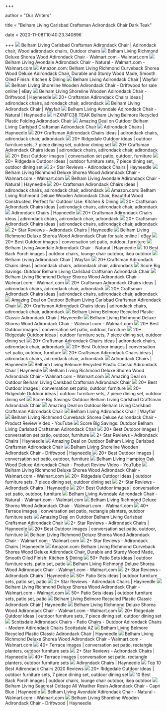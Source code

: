 +++
        
author = "Our Writers"
        
title = "Belham Living Carlsbad Craftsman Adirondack Chair Dark Teak"
        
date = 2020-11-08T10:40:23.340896
        
+++
[ ![](https://i.pinimg.com/564x/a7/44/a5/a744a54110d16270e91b7bc709167bac.jpg)](https://i.pinimg.com/564x/a7/44/a5/a744a54110d16270e91b7bc709167bac.jpg) Belham Living Carlsbad Craftsman Adirondack Chair | Adirondack chair, Wood adirondack  chairs, Outdoor chairs
[ ![](https://i5.walmartimages.com/asr/4e0dbabc-9cca-4af0-b69b-da8e3c188b95.7c8d9598395d41de9f4fa3ded7654d5a.jpeg)](https://i5.walmartimages.com/asr/4e0dbabc-9cca-4af0-b69b-da8e3c188b95.7c8d9598395d41de9f4fa3ded7654d5a.jpeg) Belham Living Richmond Deluxe Shorea Wood Adirondack Chair - Walmart.com -  Walmart.com
[ ![](https://i5.walmartimages.com/asr/35ade690-754c-4eb0-8f1c-e098bd19dfb5_1.ffe745e8fd4e806307553513f4fe91dd.jpeg)](https://i5.walmartimages.com/asr/35ade690-754c-4eb0-8f1c-e098bd19dfb5_1.ffe745e8fd4e806307553513f4fe91dd.jpeg) Belham Living Avondale Adirondack Chair - Natural - Walmart.com -  Walmart.com
[ ![](https://images-na.ssl-images-amazon.com/images/I/91-sFM9pO8L._AC_SL1500_.jpg)](https://images-na.ssl-images-amazon.com/images/I/91-sFM9pO8L._AC_SL1500_.jpg) Amazon.com: Belham Living Richmond Curveback Shorea Wood Deluxe Adirondack  Chair, Durable and Sturdy Wood Made, Smooth Oiled Finish: Kitchen & Dining
[ ![](https://secure.img1-fg.wfcdn.com/im/91398612/resize-h600-w600%5Ecompr-r85/9576/95760176/Alger+Plastic+Folding+Adirondack+Chair.jpg)](https://secure.img1-fg.wfcdn.com/im/91398612/resize-h600-w600%5Ecompr-r85/9576/95760176/Alger+Plastic+Folding+Adirondack+Chair.jpg) Belham Living Adirondack Chair | Wayfair
[ ![](https://i.ebayimg.com/images/g/MAgAAOSw8Stfj08A/s-l1600.jpg)](https://i.ebayimg.com/images/g/MAgAAOSw8Stfj08A/s-l1600.jpg) Belham Living Shoreline Wooden Adirondack Chair - Driftwood for sale online  | eBay
[ ![](https://content.haycdn.com/mgen/master:TDJ010.jpg)](https://content.haycdn.com/mgen/master:TDJ010.jpg) Belham Living Shoreline Wooden Adirondack Chair - Driftwood | Hayneedle
[ ![](https://i.pinimg.com/236x/39/92/32/3992327278fc2220597e256eeed2db3f--adirondack-chair-plans-wooden-chairs.jpg)](https://i.pinimg.com/236x/39/92/32/3992327278fc2220597e256eeed2db3f--adirondack-chair-plans-wooden-chairs.jpg) 20+ Craftsman Adirondack Chairs ideas | adirondack chairs, adirondack chair,  adirondack
[ ![](https://secure.img1-fg.wfcdn.com/im/96948436/resize-h310-w310%5Ecompr-r85/3013/30136299/anette-adirondack-chair.jpg)](https://secure.img1-fg.wfcdn.com/im/96948436/resize-h310-w310%5Ecompr-r85/3013/30136299/anette-adirondack-chair.jpg) Belham Living Adirondack Chair | Wayfair
[ ![](https://content.haycdn.com/mgen/inuse:NWF062.jpg?is=654,654,0xffffff)](https://content.haycdn.com/mgen/inuse:NWF062.jpg?is=654,654,0xffffff) Belham Living Avondale Adirondack Chair - Natural | Hayneedle
[ ![](https://c.shld.net/rpx/i/s/pi/mp/10278989/prod_24212441840?src=https%3A%2F%2Fi.ebayimg.com%2Fimages%2Fg%2FzDEAAOSwfx9dJkkI%2Fs-l1600.jpg&d=21669f2cdfeb86333b985e6889186e891af0e1d9&?hei=64&wid=64&qlt=50)](https://c.shld.net/rpx/i/s/pi/mp/10278989/prod_24212441840?src=https%3A%2F%2Fi.ebayimg.com%2Fimages%2Fg%2FzDEAAOSwfx9dJkkI%2Fs-l1600.jpg&d=21669f2cdfeb86333b985e6889186e891af0e1d9&?hei=64&wid=64&qlt=50) HZXMFC38 TEAK Belham Living Belmore Recycled Plastic Folding Adirondack  Chair
[ ![](https://images.prod.meredith.com/product/110541bb8a1b437067dbefea76fda72f/1576927041010/m/safavieh-outdoor-living-topher-adirondack-chair-brown)](https://images.prod.meredith.com/product/110541bb8a1b437067dbefea76fda72f/1576927041010/m/safavieh-outdoor-living-topher-adirondack-chair-brown) Amazing Deal on Outdoor Belham Living Carlsbad Craftsman Adirondack Chair
[ ![](https://content.haycdn.com/mgen/master:PW819.jpg)](https://content.haycdn.com/mgen/master:PW819.jpg) Adirondack Chairs | Hayneedle
[ ![](https://i.pinimg.com/236x/bd/49/f2/bd49f2762e84b81dbc4d215a7f1e3e98--front-porch-furniture-outdoor-furniture.jpg)](https://i.pinimg.com/236x/bd/49/f2/bd49f2762e84b81dbc4d215a7f1e3e98--front-porch-furniture-outdoor-furniture.jpg) 20+ Craftsman Adirondack Chairs ideas | adirondack chairs, adirondack chair,  adirondack
[ ![](https://i.pinimg.com/236x/58/14/de/5814de62cafc921cb2f4e82231442a12.jpg)](https://i.pinimg.com/236x/58/14/de/5814de62cafc921cb2f4e82231442a12.jpg) 20+ Ridgedale Outdoor ideas | outdoor furniture sets, 7 piece dining set,  outdoor dining set
[ ![](https://i.pinimg.com/236x/88/4a/57/884a577cdd682064e33a8c2ebb2d4309--wine-glass-holder-wine-holders.jpg)](https://i.pinimg.com/236x/88/4a/57/884a577cdd682064e33a8c2ebb2d4309--wine-glass-holder-wine-holders.jpg) 20+ Craftsman Adirondack Chairs ideas | adirondack chairs, adirondack chair,  adirondack
[ ![](https://i.pinimg.com/236x/fd/f3/24/fdf3240a90a47452f9993e99e73c9407.jpg)](https://i.pinimg.com/236x/fd/f3/24/fdf3240a90a47452f9993e99e73c9407.jpg) 20+ Best Outdoor images | conversation set patio, outdoor, furniture
[ ![](https://i.pinimg.com/236x/3a/f5/b0/3af5b060574812965967f15e5b8c909a.jpg)](https://i.pinimg.com/236x/3a/f5/b0/3af5b060574812965967f15e5b8c909a.jpg) 20+ Ridgedale Outdoor ideas | outdoor furniture sets, 7 piece dining set,  outdoor dining set
[ ![](https://content.haycdn.com/mgen/master:REDO006.jpg?is=400,400,0xffffff)](https://content.haycdn.com/mgen/master:REDO006.jpg?is=400,400,0xffffff) 2+ Star Reviews - Adirondack Chairs | Hayneedle
[ ![](https://i5.walmartimages.com/asr/e058f77f-333f-47aa-b244-0b38ac7c0a92.22a868770f4420f67f177beb64e5f8af.jpeg)](https://i5.walmartimages.com/asr/e058f77f-333f-47aa-b244-0b38ac7c0a92.22a868770f4420f67f177beb64e5f8af.jpeg) Belham Living Richmond Deluxe Shorea Wood Adirondack Chair - Walmart.com -  Walmart.com
[ ![](https://res.cloudinary.com/powerreviews/image/upload/f_auto,q_auto,h_768,w_auto,c_thumb,h_400/d_portal-no-product-image_ttlfpi.svg/prod/tnktgzjqjhlzibtszzuk.jpg)](https://res.cloudinary.com/powerreviews/image/upload/f_auto,q_auto,h_768,w_auto,c_thumb,h_400/d_portal-no-product-image_ttlfpi.svg/prod/tnktgzjqjhlzibtszzuk.jpg) Belham Living Avondale Adirondack Chair - Natural | Hayneedle
[ ![](https://i.pinimg.com/236x/f2/21/10/f221100a7a3f609f8676cbd2f0c83856--deck-chairs-adirondack-chairs.jpg)](https://i.pinimg.com/236x/f2/21/10/f221100a7a3f609f8676cbd2f0c83856--deck-chairs-adirondack-chairs.jpg) 20+ Craftsman Adirondack Chairs ideas | adirondack chairs, adirondack chair,  adirondack
[ ![](https://images-na.ssl-images-amazon.com/images/I/91HK2zlPYpL._AC_SL1500_.jpg)](https://images-na.ssl-images-amazon.com/images/I/91HK2zlPYpL._AC_SL1500_.jpg) Amazon.com: Belham Living Richmond Deluxe Wooden Adirondack Chair,  Beautiful Wood Constructed, Perfect for Outdoor Use: Kitchen & Dining
[ ![](https://i.pinimg.com/236x/30/e5/f2/30e5f267b20b3d0fb5fe592e4ced0d2e--cedar-fence-pickets-picket-fences.jpg)](https://i.pinimg.com/236x/30/e5/f2/30e5f267b20b3d0fb5fe592e4ced0d2e--cedar-fence-pickets-picket-fences.jpg) 20+ Craftsman Adirondack Chairs ideas | adirondack chairs, adirondack chair,  adirondack
[ ![](https://content.haycdn.com/mgen/master:BFT157.jpg?is=400,400,0xffffff)](https://content.haycdn.com/mgen/master:BFT157.jpg?is=400,400,0xffffff) Adirondack Chairs | Hayneedle
[ ![](https://i.pinimg.com/236x/38/c9/34/38c934b0f7d720415c540d7ca9815ad7--pool-chairs-outdoor-chairs.jpg)](https://i.pinimg.com/236x/38/c9/34/38c934b0f7d720415c540d7ca9815ad7--pool-chairs-outdoor-chairs.jpg) 20+ Craftsman Adirondack Chairs ideas | adirondack chairs, adirondack chair,  adirondack
[ ![](https://i.pinimg.com/236x/02/86/1f/02861fe44ac6b360a32b8cff586641a3--backyard-seating-outdoor-seating.jpg)](https://i.pinimg.com/236x/02/86/1f/02861fe44ac6b360a32b8cff586641a3--backyard-seating-outdoor-seating.jpg) 20+ Craftsman Adirondack Chairs ideas | adirondack chairs, adirondack chair,  adirondack
[ ![](https://content.haycdn.com/mgen/master:MP114.jpg?is=400,400,0xffffff)](https://content.haycdn.com/mgen/master:MP114.jpg?is=400,400,0xffffff) 2+ Star Reviews - Adirondack Chairs | Hayneedle
[ ![](https://i.ebayimg.com/images/g/FcgAAOSwrLRap9yx/s-l1600.jpg)](https://i.ebayimg.com/images/g/FcgAAOSwrLRap9yx/s-l1600.jpg) Belham Living Richmond Deluxe Shorea Wood Adirondack Chair for sale online  | eBay
[ ![](https://i.pinimg.com/236x/f6/4c/c1/f64cc106b58eb23c0d4fa5d73524af8a.jpg)](https://i.pinimg.com/236x/f6/4c/c1/f64cc106b58eb23c0d4fa5d73524af8a.jpg) 20+ Best Outdoor images | conversation set patio, outdoor, furniture
[ ![](https://i.ytimg.com/vi/5jUriYDe-Y4/maxresdefault.jpg)](https://i.ytimg.com/vi/5jUriYDe-Y4/maxresdefault.jpg) Belham Living Avondale Adirondack Chair - Natural | Hayneedle
[ ![](https://i.pinimg.com/236x/cd/72/15/cd72153300e7d11112e5eb0a14aef0fc--tulip.jpg)](https://i.pinimg.com/236x/cd/72/15/cd72153300e7d11112e5eb0a14aef0fc--tulip.jpg) 10 Best Back Porch images | outdoor chairs, lounge chair outdoor, ikea  outdoor
[ ![](https://secure.img1-fg.wfcdn.com/im/87563737/resize-h310-w310%5Ecompr-r85/6116/61169450/plasticresin-adirondack-chair.jpg)](https://secure.img1-fg.wfcdn.com/im/87563737/resize-h310-w310%5Ecompr-r85/6116/61169450/plasticresin-adirondack-chair.jpg) Belham Living Adirondack Chair | Wayfair
[ ![](https://i.pinimg.com/236x/da/04/6b/da046b0251084a2c4739f45a27d6dcd1--outdoor-seating-outdoor-spaces.jpg)](https://i.pinimg.com/236x/da/04/6b/da046b0251084a2c4739f45a27d6dcd1--outdoor-seating-outdoor-spaces.jpg) 20+ Craftsman Adirondack Chairs ideas | adirondack chairs, adirondack chair,  adirondack
[ ![](https://images.prod.meredith.com/content/281474979927989/671079)](https://images.prod.meredith.com/content/281474979927989/671079) Score Big Savings: Outdoor Belham Living Carlsbad Craftsman Adirondack Chair
[ ![](https://i5.walmartimages.com/asr/ceb6c277-fa7a-4b44-95b9-628415ea56ce.ef614546b163b57052bf9f5055285ce9.jpeg)](https://i5.walmartimages.com/asr/ceb6c277-fa7a-4b44-95b9-628415ea56ce.ef614546b163b57052bf9f5055285ce9.jpeg) Belham Living Richmond Deluxe Shorea Wood Adirondack Chair - Walmart.com -  Walmart.com
[ ![](https://i.pinimg.com/236x/1a/e6/f1/1ae6f1a7c4c31ac3e47d81f0f8962ead--backyard-projects-wood-projects.jpg)](https://i.pinimg.com/236x/1a/e6/f1/1ae6f1a7c4c31ac3e47d81f0f8962ead--backyard-projects-wood-projects.jpg) 20+ Craftsman Adirondack Chairs ideas | adirondack chairs, adirondack chair,  adirondack
[ ![](https://i.pinimg.com/236x/c8/ac/4b/c8ac4bee6cba8d7914fad90e6d706d32--garden-seats-outdoor-decor.jpg)](https://i.pinimg.com/236x/c8/ac/4b/c8ac4bee6cba8d7914fad90e6d706d32--garden-seats-outdoor-decor.jpg) 20+ Craftsman Adirondack Chairs ideas | adirondack chairs, adirondack chair,  adirondack
[ ![](https://cdn-image.realsimple.com/sites/default/files/styles/rs_horizontal_image_4/public/1558383837/wayfair-memorial-day-sale.jpg)](https://cdn-image.realsimple.com/sites/default/files/styles/rs_horizontal_image_4/public/1558383837/wayfair-memorial-day-sale.jpg) Amazing Deal on Outdoor Belham Living Carlsbad Craftsman Adirondack Chair
[ ![](https://i.pinimg.com/236x/24/7d/d9/247dd9d6d97a985024c426f8497b90ea--teak-outdoor-furniture-adirondack-furniture.jpg)](https://i.pinimg.com/236x/24/7d/d9/247dd9d6d97a985024c426f8497b90ea--teak-outdoor-furniture-adirondack-furniture.jpg) 20+ Craftsman Adirondack Chairs ideas | adirondack chairs, adirondack chair,  adirondack
[ ![](https://content.haycdn.com/mgen/master:REDO004.jpg?is=327,327)](https://content.haycdn.com/mgen/master:REDO004.jpg?is=327,327) Belham Living Belmore Recycled Plastic Classic Adirondack Chair | Hayneedle
[ ![](https://i5.walmartimages.com/asr/f75d151a-cd0f-4596-8816-7a28c0e25bd2.73f6dfec908216cbb796c6497aeac88c.jpeg)](https://i5.walmartimages.com/asr/f75d151a-cd0f-4596-8816-7a28c0e25bd2.73f6dfec908216cbb796c6497aeac88c.jpeg) Belham Living Richmond Deluxe Shorea Wood Adirondack Chair - Walmart.com -  Walmart.com
[ ![](https://i.pinimg.com/236x/0b/c6/c6/0bc6c655417ae2c98b20389664da68f6.jpg)](https://i.pinimg.com/236x/0b/c6/c6/0bc6c655417ae2c98b20389664da68f6.jpg) 20+ Best Outdoor images | conversation set patio, outdoor, furniture
[ ![](https://i.pinimg.com/236x/39/6f/b1/396fb11e6924ce1625874bef2de506ea.jpg)](https://i.pinimg.com/236x/39/6f/b1/396fb11e6924ce1625874bef2de506ea.jpg) 20+ Ridgedale Outdoor ideas | outdoor furniture sets, 7 piece dining set,  outdoor dining set
[ ![](https://i.pinimg.com/236x/5f/bb/93/5fbb93bb372348abd1fa8a6d675b82d5--adirondack-furniture-outdoor-furniture.jpg)](https://i.pinimg.com/236x/5f/bb/93/5fbb93bb372348abd1fa8a6d675b82d5--adirondack-furniture-outdoor-furniture.jpg) 20+ Craftsman Adirondack Chairs ideas | adirondack chairs, adirondack chair,  adirondack
[ ![](https://i.pinimg.com/236x/fd/fc/36/fdfc36b36cc902e85fdb0a72c795592a.jpg)](https://i.pinimg.com/236x/fd/fc/36/fdfc36b36cc902e85fdb0a72c795592a.jpg) 20+ Best Outdoor images | conversation set patio, outdoor, furniture
[ ![](https://i.pinimg.com/236x/9f/4c/49/9f4c49a57a86906405cbe44a6b170156--woodworking-shop-woodworking-plans.jpg)](https://i.pinimg.com/236x/9f/4c/49/9f4c49a57a86906405cbe44a6b170156--woodworking-shop-woodworking-plans.jpg) 20+ Craftsman Adirondack Chairs ideas | adirondack chairs, adirondack chair,  adirondack
[ ![](https://content.haycdn.com/mgen/detail7:RM077.jpg)](https://content.haycdn.com/mgen/detail7:RM077.jpg) Adirondack Chairs | Hayneedle
[ ![](https://content.haycdn.com/mgen/inuse:REDO004.jpg?is=654,654,0xffffff)](https://content.haycdn.com/mgen/inuse:REDO004.jpg?is=654,654,0xffffff) Belham Living Belmore Recycled Plastic Classic Adirondack Chair | Hayneedle
[ ![](https://i5.walmartimages.com/dfw/6e29e393-126b/k2-_30a56a64-d78f-4735-a82f-7bb56777acd1.v1.jpg)](https://i5.walmartimages.com/dfw/6e29e393-126b/k2-_30a56a64-d78f-4735-a82f-7bb56777acd1.v1.jpg) Belham Living Richmond Deluxe Shorea Wood Adirondack Chair - Walmart.com -  Walmart.com
[ ![](https://images.prod.meredith.com/product/fcd2716136a2f06c1820f3ed18f23504/1576931224954/m/safavieh-outdoor-living-merlin-adirondack-chair-with-retractable-footrest)](https://images.prod.meredith.com/product/fcd2716136a2f06c1820f3ed18f23504/1576931224954/m/safavieh-outdoor-living-merlin-adirondack-chair-with-retractable-footrest) Amazing Deal on Outdoor Belham Living Carlsbad Craftsman Adirondack Chair
[ ![](https://i.pinimg.com/236x/24/72/e7/2472e77fcf32ec141a4e27974e9d4cdd.jpg)](https://i.pinimg.com/236x/24/72/e7/2472e77fcf32ec141a4e27974e9d4cdd.jpg) 20+ Best Outdoor images | conversation set patio, outdoor, furniture
[ ![](https://i.pinimg.com/236x/fe/af/92/feaf920d6285fa9452153e30809c8a83.jpg)](https://i.pinimg.com/236x/fe/af/92/feaf920d6285fa9452153e30809c8a83.jpg) 20+ Ridgedale Outdoor ideas | outdoor furniture sets, 7 piece dining set,  outdoor dining set
[ ![](https://assets.marthastewart.com/styles/wmax-1500/d29/plaid-content-wire-chair-0717/plaid-content-wire-chair-0717_horiz.jpg)](https://assets.marthastewart.com/styles/wmax-1500/d29/plaid-content-wire-chair-0717/plaid-content-wire-chair-0717_horiz.jpg) Score Big Savings: Outdoor Belham Living Carlsbad Craftsman Adirondack Chair
[ ![](https://images.prod.meredith.com/content/281474979933454/685935)](https://images.prod.meredith.com/content/281474979933454/685935) Amazing Deal on Outdoor Belham Living Carlsbad Craftsman Adirondack Chair
[ ![](https://secure.img1-fg.wfcdn.com/im/14023119/resize-h240-w240%5Ecompr-r85/6943/69437652/default_name.jpg)](https://secure.img1-fg.wfcdn.com/im/14023119/resize-h240-w240%5Ecompr-r85/6943/69437652/default_name.jpg) Belham Living Adirondack Chair | Wayfair
[ ![](https://i.ytimg.com/vi/8BunX5_JHb4/maxresdefault.jpg)](https://i.ytimg.com/vi/8BunX5_JHb4/maxresdefault.jpg) Belham Living Richmond Curveback Shorea Deluxe Adirondack Chair - Product  Review Video - YouTube
[ ![](https://images.prod.meredith.com/content/281474979934077/687071)](https://images.prod.meredith.com/content/281474979934077/687071) Score Big Savings: Outdoor Belham Living Carlsbad Craftsman Adirondack Chair
[ ![](https://i.pinimg.com/236x/e6/56/70/e65670e0b2915c35e4aebb03d2ed27b6.jpg)](https://i.pinimg.com/236x/e6/56/70/e65670e0b2915c35e4aebb03d2ed27b6.jpg) 20+ Best Outdoor images | conversation set patio, outdoor, furniture
[ ![](https://content.haycdn.com/mgen/master:REDO067.jpg?is=400,400,0xffffff)](https://content.haycdn.com/mgen/master:REDO067.jpg?is=400,400,0xffffff) 2+ Star Reviews - Adirondack Chairs | Hayneedle
[ ![](https://images.prod.meredith.com/product/ea161557b5aeca8490ce3652c3359ac6/1576931083429/m/safavieh-outdoor-living-merlin-adirondack-chair-with-retractable-footrest)](https://images.prod.meredith.com/product/ea161557b5aeca8490ce3652c3359ac6/1576931083429/m/safavieh-outdoor-living-merlin-adirondack-chair-with-retractable-footrest) Amazing Deal on Outdoor Belham Living Carlsbad Craftsman Adirondack Chair
[ ![](https://content.haycdn.com/mgen/inuse:TDJ010.jpg?is=654,654,0xffffff)](https://content.haycdn.com/mgen/inuse:TDJ010.jpg?is=654,654,0xffffff) Belham Living Shoreline Wooden Adirondack Chair - Driftwood | Hayneedle
[ ![](https://i.pinimg.com/236x/d3/15/b4/d315b4d0159506db6400f90b1fb19b19.jpg)](https://i.pinimg.com/236x/d3/15/b4/d315b4d0159506db6400f90b1fb19b19.jpg) 20+ Best Outdoor images | conversation set patio, outdoor, furniture
[ ![](https://i.ytimg.com/vi/5nXoxCQui4o/maxresdefault.jpg)](https://i.ytimg.com/vi/5nXoxCQui4o/maxresdefault.jpg) Belham Living Hampton Oak Wood Deluxe Adirondack Chair - Product Review  Video - YouTube
[ ![](https://i5.walmartimages.com/dfw/6e29e393-4a35/k2-_9cf14650-b37b-4ee9-84e1-4b9767b85471.v1.jpg)](https://i5.walmartimages.com/dfw/6e29e393-4a35/k2-_9cf14650-b37b-4ee9-84e1-4b9767b85471.v1.jpg) Belham Living Richmond Deluxe Shorea Wood Adirondack Chair - Walmart.com -  Walmart.com
[ ![](https://i.pinimg.com/236x/63/41/d8/6341d855f0e2f032a630eefafc1f5ebc.jpg)](https://i.pinimg.com/236x/63/41/d8/6341d855f0e2f032a630eefafc1f5ebc.jpg) 20+ Ridgedale Outdoor ideas | outdoor furniture sets, 7 piece dining set,  outdoor dining set
[ ![](https://content.haycdn.com/mgen/master:LIFT001.jpg?is=400,400,0xffffff)](https://content.haycdn.com/mgen/master:LIFT001.jpg?is=400,400,0xffffff) 2+ Star Reviews - Adirondack Chairs | Hayneedle
[ ![](https://i.pinimg.com/236x/f9/b4/08/f9b408e7a1243d9399aa4e109916791f.jpg)](https://i.pinimg.com/236x/f9/b4/08/f9b408e7a1243d9399aa4e109916791f.jpg) 20+ Best Outdoor images | conversation set patio, outdoor, furniture
[ ![](https://i5.walmartimages.com/asr/d1aaba36-cb94-4795-a4a6-ca9be98f46c0_1.7f0476ecf670b872aa33ffbf3fdee004.jpeg?odnWidth=282&odnHeight=282&odnBg=ffffff)](https://i5.walmartimages.com/asr/d1aaba36-cb94-4795-a4a6-ca9be98f46c0_1.7f0476ecf670b872aa33ffbf3fdee004.jpeg?odnWidth=282&odnHeight=282&odnBg=ffffff) Belham Living Avondale Adirondack Chair - Natural - Walmart.com -  Walmart.com
[ ![](https://i5.walmartimages.com/dfw/6e29e393-478f/k2-_239db5a3-240b-42c8-9cd2-8633686d569b.v1.jpg)](https://i5.walmartimages.com/dfw/6e29e393-478f/k2-_239db5a3-240b-42c8-9cd2-8633686d569b.v1.jpg) Belham Living Richmond Deluxe Shorea Wood Adirondack Chair - Walmart.com -  Walmart.com
[ ![](https://i.pinimg.com/236x/92/f7/0d/92f70d3f7a90b71c47799fc8e29913de--titanic-lounge-chairs.jpg)](https://i.pinimg.com/236x/92/f7/0d/92f70d3f7a90b71c47799fc8e29913de--titanic-lounge-chairs.jpg) 40+ Terrace images | conversation set patio, rectangle planters, outdoor  furniture sets
[ ![](https://images.prod.meredith.com/product/0450d59c078f79f952020dbeb7e91e5f/1574938434583/m/azulejo-southwest-outdoor-adirondack-chair-cushion-fleur-de-lis-living)](https://images.prod.meredith.com/product/0450d59c078f79f952020dbeb7e91e5f/1574938434583/m/azulejo-southwest-outdoor-adirondack-chair-cushion-fleur-de-lis-living) Amazing Deal on Outdoor Belham Living Carlsbad Craftsman Adirondack Chair
[ ![](https://content.haycdn.com/mgen/master:NWF076.jpg?is=400,400,0xffffff)](https://content.haycdn.com/mgen/master:NWF076.jpg?is=400,400,0xffffff) 2+ Star Reviews - Adirondack Chairs | Hayneedle
[ ![](https://i.pinimg.com/236x/e1/0f/f3/e10ff35b71f6cae15d8ecb2cb5a93f76--furniture-sets-outdoor-furniture.jpg)](https://i.pinimg.com/236x/e1/0f/f3/e10ff35b71f6cae15d8ecb2cb5a93f76--furniture-sets-outdoor-furniture.jpg) 20+ Best Outdoor images | conversation set patio, outdoor, furniture
[ ![](https://i5.walmartimages.com/asr/ae93a5de-425e-4f90-a0ac-3e27e3ce0afa_1.4a84a208e67b05864a553b532b3d5bed.jpeg)](https://i5.walmartimages.com/asr/ae93a5de-425e-4f90-a0ac-3e27e3ce0afa_1.4a84a208e67b05864a553b532b3d5bed.jpeg) Belham Living Richmond Deluxe Shorea Wood Adirondack Chair - Walmart.com -  Walmart.com
[ ![](https://content.haycdn.com/mgen/master:NWF109.jpg?is=400,400,0xffffff)](https://content.haycdn.com/mgen/master:NWF109.jpg?is=400,400,0xffffff) 2+ Star Reviews - Adirondack Chairs | Hayneedle
[ ![](https://images-na.ssl-images-amazon.com/images/I/61pJf77kFcL._SR600%2C315_PIWhiteStrip%2CBottomLeft%2C0%2C35_PIStarRatingFIVE%2CBottomLeft%2C360%2C-6_SR600%2C315_SCLZZZZZZZ_FMpng_BG255%2C255%2C255.jpg)](https://images-na.ssl-images-amazon.com/images/I/61pJf77kFcL._SR600%2C315_PIWhiteStrip%2CBottomLeft%2C0%2C35_PIStarRatingFIVE%2CBottomLeft%2C360%2C-6_SR600%2C315_SCLZZZZZZZ_FMpng_BG255%2C255%2C255.jpg) Amazon.com: Belham Living Richmond Curveback Shorea Wood Deluxe Adirondack  Chair, Durable and Sturdy Wood Made, Smooth Oiled Finish: Kitchen & Dining
[ ![](https://i.pinimg.com/236x/81/35/7e/81357e84cf7ffd7d51842c4d3f2309b8--outdoor-decor-outdoor-furniture.jpg)](https://i.pinimg.com/236x/81/35/7e/81357e84cf7ffd7d51842c4d3f2309b8--outdoor-decor-outdoor-furniture.jpg) 50+ Patio Sets ideas | outdoor furniture sets, patio set, patio
[ ![](https://i5.walmartimages.com/asr/5ef58479-2866-4c57-90e2-59e6f56c4060.ef4a58b07b9c6d01746179bbb41ad77b.jpeg)](https://i5.walmartimages.com/asr/5ef58479-2866-4c57-90e2-59e6f56c4060.ef4a58b07b9c6d01746179bbb41ad77b.jpeg) Belham Living Richmond Deluxe Shorea Wood Adirondack Chair - Walmart.com -  Walmart.com
[ ![](https://content.haycdn.com/mgen/master:TDJ212.jpg?is=400,400,0xffffff)](https://content.haycdn.com/mgen/master:TDJ212.jpg?is=400,400,0xffffff) 2+ Star Reviews - Adirondack Chairs | Hayneedle
[ ![](https://i.pinimg.com/236x/81/58/7d/81587d131a4e8f7893a5d890ef2352fd--patio-dining-sets-outdoor-dining.jpg)](https://i.pinimg.com/236x/81/58/7d/81587d131a4e8f7893a5d890ef2352fd--patio-dining-sets-outdoor-dining.jpg) 50+ Patio Sets ideas | outdoor furniture sets, patio set, patio
[ ![](https://content.haycdn.com/mgen/master:MP101.jpg?is=400,400,0xffffff)](https://content.haycdn.com/mgen/master:MP101.jpg?is=400,400,0xffffff) 2+ Star Reviews - Adirondack Chairs | Hayneedle
[ ![](https://i5.walmartimages.com/dfw/6e29e393-2298/k2-_69cc1ec5-93b0-4d98-9235-2a3df8c5e6f1.v1.jpg)](https://i5.walmartimages.com/dfw/6e29e393-2298/k2-_69cc1ec5-93b0-4d98-9235-2a3df8c5e6f1.v1.jpg) Belham Living Richmond Deluxe Shorea Wood Adirondack Chair - Walmart.com -  Walmart.com
[ ![](https://i.pinimg.com/236x/9e/79/ce/9e79ce3c7f9f2c8fd75daa2009978ebe--patio-pillows-patio-dining-sets.jpg)](https://i.pinimg.com/236x/9e/79/ce/9e79ce3c7f9f2c8fd75daa2009978ebe--patio-pillows-patio-dining-sets.jpg) 50+ Patio Sets ideas | outdoor furniture sets, patio set, patio
[ ![](https://res.cloudinary.com/powerreviews/image/upload/f_auto,q_auto,h_768,w_auto,c_thumb,h_400/d_portal-no-product-image_ttlfpi.svg/prod/atgliaurgmvcsdju4tha.jpg)](https://res.cloudinary.com/powerreviews/image/upload/f_auto,q_auto,h_768,w_auto,c_thumb,h_400/d_portal-no-product-image_ttlfpi.svg/prod/atgliaurgmvcsdju4tha.jpg) Belham Living Belmore Recycled Plastic Classic Adirondack Chair | Hayneedle
[ ![](https://i5.walmartimages.com/asr/be058b41-87f7-4a0f-bc3b-4ec4e51949c4.e9e38e0290ddd584ce59453bac5e5a41.jpeg)](https://i5.walmartimages.com/asr/be058b41-87f7-4a0f-bc3b-4ec4e51949c4.e9e38e0290ddd584ce59453bac5e5a41.jpeg) Belham Living Richmond Deluxe Shorea Wood Adirondack Chair - Walmart.com -  Walmart.com
[ ![](https://i.pinimg.com/236x/d7/24/19/d7241948158ac88393cce79e56f0aeca.jpg)](https://i.pinimg.com/236x/d7/24/19/d7241948158ac88393cce79e56f0aeca.jpg) 20+ Ridgedale Outdoor ideas | outdoor furniture sets, 7 piece dining set,  outdoor dining set
[ ![](https://s3.us-west-2.amazonaws.com/robinson-adirondack-chairs-77/images/Used-Adirondack-Chairs-Near-Me.jpg)](https://s3.us-west-2.amazonaws.com/robinson-adirondack-chairs-77/images/Used-Adirondack-Chairs-Near-Me.jpg) Scottsdale Adirondack Chairs - Patio Chairs - Outdoor Adirondack Chairs -  Modern Adirondack Chairs Scottsdale AZ
[ ![](https://i.ytimg.com/vi/l2Y8oaB4UBc/maxresdefault.jpg)](https://i.ytimg.com/vi/l2Y8oaB4UBc/maxresdefault.jpg) Belham Living Belmore Recycled Plastic Classic Adirondack Chair | Hayneedle
[ ![](https://i5.walmartimages.com/dfw/6e29e393-28ab/k2-_4a81b9fd-fffd-4794-a58a-9cb6ebb01e99.v1.jpg)](https://i5.walmartimages.com/dfw/6e29e393-28ab/k2-_4a81b9fd-fffd-4794-a58a-9cb6ebb01e99.v1.jpg) Belham Living Richmond Deluxe Shorea Wood Adirondack Chair - Walmart.com -  Walmart.com
[ ![](https://i.pinimg.com/236x/a5/e8/c3/a5e8c328debb82de0c0cffb1205ec5ec.jpg)](https://i.pinimg.com/236x/a5/e8/c3/a5e8c328debb82de0c0cffb1205ec5ec.jpg) 40+ Terrace images | conversation set patio, rectangle planters, outdoor  furniture sets
[ ![](https://content.haycdn.com/mgen/master:MP173.jpg?is=400,400,0xffffff)](https://content.haycdn.com/mgen/master:MP173.jpg?is=400,400,0xffffff) 2+ Star Reviews - Adirondack Chairs | Hayneedle
[ ![](https://i.pinimg.com/236x/7a/fe/37/7afe37228c3f54939cd9a75dd8a7cfb3--occasional-chairs-st-martin.jpg)](https://i.pinimg.com/236x/7a/fe/37/7afe37228c3f54939cd9a75dd8a7cfb3--occasional-chairs-st-martin.jpg) 40+ Terrace images | conversation set patio, rectangle planters, outdoor  furniture sets
[ ![](https://content.haycdn.com/mgen/master:HWD202.jpg)](https://content.haycdn.com/mgen/master:HWD202.jpg) Adirondack Chairs | Hayneedle
[ ![](https://m.media-amazon.com/images/I/41N6ZfDZh9L.jpg)](https://m.media-amazon.com/images/I/41N6ZfDZh9L.jpg) Top 10 Best Adirondack Chairs 2020 Reviews
[ ![](https://i.pinimg.com/236x/ff/3a/54/ff3a54c13760697cc337fbd4156fd0f5.jpg)](https://i.pinimg.com/236x/ff/3a/54/ff3a54c13760697cc337fbd4156fd0f5.jpg) 20+ Ridgedale Outdoor ideas | outdoor furniture sets, 7 piece dining set,  outdoor dining set
[ ![](https://i.pinimg.com/236x/40/1b/bf/401bbf3af7bfee239e978d359a6ce1e1--modern-accent-chairs-danish-modern.jpg)](https://i.pinimg.com/236x/40/1b/bf/401bbf3af7bfee239e978d359a6ce1e1--modern-accent-chairs-danish-modern.jpg) 10 Best Back Porch images | outdoor chairs, lounge chair outdoor, ikea  outdoor
[ ![](https://content.haycdn.com/mgen/master:REDO043.jpg)](https://content.haycdn.com/mgen/master:REDO043.jpg) Belham Living Seacrest Cottage All Weather Resin Adirondack Chair - Capri  Blue | Hayneedle
[ ![](https://i5.walmartimages.com/dfw/6e29e393-780d/k2-_4b284713-bd1e-4f3c-84f8-f2a2c001017a.v1.jpg)](https://i5.walmartimages.com/dfw/6e29e393-780d/k2-_4b284713-bd1e-4f3c-84f8-f2a2c001017a.v1.jpg) Belham Living Avondale Adirondack Chair - Natural - Walmart.com -  Walmart.com
[ ![](https://res.cloudinary.com/powerreviews/image/upload/f_auto,q_auto,h_768,w_auto,c_thumb,h_400/d_portal-no-product-image_ttlfpi.svg/prod/hrtcxftvnhxjdldmfln8.jpg)](https://res.cloudinary.com/powerreviews/image/upload/f_auto,q_auto,h_768,w_auto,c_thumb,h_400/d_portal-no-product-image_ttlfpi.svg/prod/hrtcxftvnhxjdldmfln8.jpg) Belham Living Shoreline Wooden Adirondack Chair - Driftwood | Hayneedle
